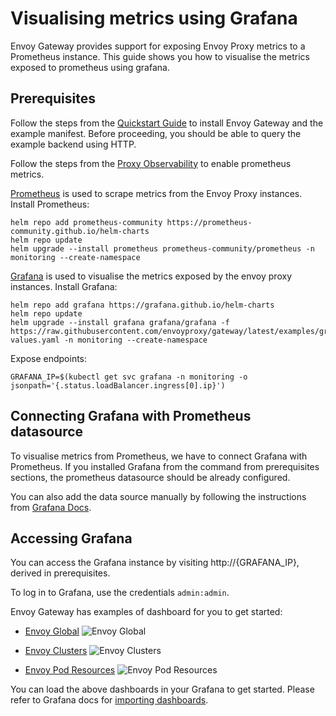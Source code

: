 # Visualising metrics using Grafana

Envoy Gateway provides support for exposing Envoy Proxy metrics to a Prometheus instance.
This guide shows you how to visualise the metrics exposed to prometheus using grafana.

## Prerequisites

Follow the steps from the [Quickstart Guide](quickstart.md) to install Envoy Gateway and the example manifest.
Before proceeding, you should be able to query the example backend using HTTP.

Follow the steps from the [Proxy Observability](proxy-observability.md#Metrics) to enable prometheus metrics.

[Prometheus](https://prometheus.io) is used to scrape metrics from the Envoy Proxy instances. Install Prometheus:

```shell
helm repo add prometheus-community https://prometheus-community.github.io/helm-charts
helm repo update
helm upgrade --install prometheus prometheus-community/prometheus -n monitoring --create-namespace
```

[Grafana](https://grafana.com/grafana/) is used to visualise the metrics exposed by the envoy proxy instances.
Install Grafana:
```shell
helm repo add grafana https://grafana.github.io/helm-charts
helm repo update
helm upgrade --install grafana grafana/grafana -f https://raw.githubusercontent.com/envoyproxy/gateway/latest/examples/grafana/helm-values.yaml -n monitoring --create-namespace
```

Expose endpoints:

```shell
GRAFANA_IP=$(kubectl get svc grafana -n monitoring -o jsonpath='{.status.loadBalancer.ingress[0].ip}')
```

## Connecting Grafana with Prometheus datasource
To visualise metrics from Prometheus, we have to connect Grafana with Prometheus. If you installed Grafana from the command
from prerequisites sections, the prometheus datasource should be already configured.

You can also add the data source manually by following the instructions from [Grafana Docs](https://grafana.com/docs/grafana/latest/datasources/prometheus/configure-prometheus-data-source/).

## Accessing Grafana
You can access the Grafana instance by visiting http://{GRAFANA_IP}, derived in prerequisites.

To log in to Grafana, use the credentials `admin:admin`.

Envoy Gateway has examples of dashboard for you to get started:
- [Envoy Global](https://raw.githubusercontent.com/envoyproxy/gateway/latest/examples/dashboards/envoy-global.json)
![Envoy Global](/img/envoy-global-dashboard.png)

- [Envoy Clusters]((https://raw.githubusercontent.com/envoyproxy/gateway/latest/examples/dashboards/envoy-clusters.json))
![Envoy Clusters](/img/envoy-clusters-dashboard.png)

- [Envoy Pod Resources]((https://raw.githubusercontent.com/envoyproxy/gateway/latest/examples/dashboards/envoy-pod-resource.json))
![Envoy Pod Resources](/img/envoy-pod-resources-dashboard.png)

You can load the above dashboards in your Grafana to get started. Please refer to Grafana docs for [importing dashboards](https://grafana.com/docs/grafana/latest/dashboards/manage-dashboards/#import-a-dashboard).
